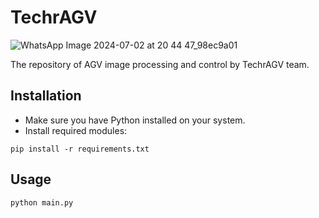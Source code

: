 # TechrAGV
![WhatsApp Image 2024-07-02 at 20 44 47_98ec9a01](https://github.com/technonaturajogja/TechrAGV/assets/172233739/6a0594a7-2adb-4921-a46f-b8d7c0e6bc16)

The repository of AGV image processing and control by TechrAGV team.
## Installation
- Make sure you have Python installed on your system.
- Install required modules:
```
pip install -r requirements.txt
```
## Usage
```
python main.py
```
